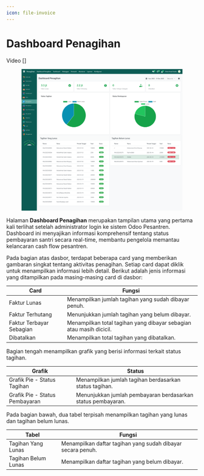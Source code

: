 ```yaml
---
icon: file-invoice
---
```


# Dashboard Penagihan

Video \[]

<figure><img src="../../.gitbook/assets/image (6).png" alt=""><figcaption></figcaption></figure>

Halaman **Dashboard Penagihan** merupakan tampilan utama yang pertama kali terlihat setelah administrator login ke sistem Odoo Pesantren. Dashboard ini menyajikan informasi komprehensif tentang status pembayaran santri secara real-time, membantu pengelola memantau kelancaran cash flow pesantren.

Pada bagian atas dasbor, terdapat beberapa card yang memberikan gambaran singkat tentang aktivitas penagihan. Setiap card dapat diklik untuk menampilkan informasi lebih detail. Berikut adalah jenis informasi yang ditampilkan pada masing-masing card di dasbor:

| Card                     | Fungsi                                                              |
| ------------------------ | ------------------------------------------------------------------- |
| Faktur Lunas             | Menampilkan jumlah tagihan yang sudah dibayar penuh.                |
| Faktur Terhutang         | Menunjukkan jumlah tagihan yang belum dibayar.                      |
| Faktur Terbayar Sebagian | Menampilkan total tagihan yang dibayar sebagian atau masih dicicil. |
| Dibatalkan               | Menampilkan total tagihan yang dibatalkan.                          |

Bagian tengah menampilkan grafik yang berisi informasi terkait status tagihan.

| Grafik                         | Status                                                       |
| ------------------------------ | ------------------------------------------------------------ |
| Grafik Pie - Status Tagihan    | Menampilkan jumlah tagihan berdasarkan status tagihan.       |
| Grafik Pie - Status Pembayaran | Menunjukkan jumlah pembayaran berdasarkan status pembayaran. |

Pada bagian bawah, dua tabel terpisah menampilkan tagihan yang lunas dan  tagihan belum lunas.

| Tabel               | Fungsi                                                      |
| ------------------- | ----------------------------------------------------------- |
| Tagihan Yang Lunas  | Menampilkan daftar tagihan yang sudah dibayar secara penuh. |
| Tagihan Belum Lunas | Menampilkan daftar tagihan yang belum dibayar.              |
